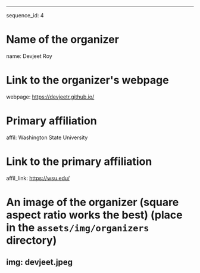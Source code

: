 
---
sequence_id: 4

# Name of the organizer
name: Devjeet Roy 

# Link to the organizer's webpage
webpage: https://devjeetr.github.io/

# Primary affiliation
affil: Washington State University 
# Link to the primary affiliation
affil_link: https://wsu.edu/

# An image of the organizer (square aspect ratio works the best) (place in the `assets/img/organizers` directory)
img: devjeet.jpeg
---
